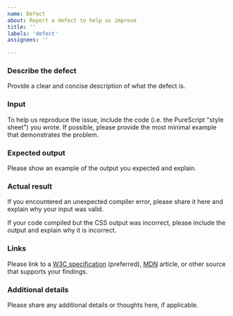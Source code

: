 ```yaml
---
name: Defect
about: Report a defect to help us improve
title: ''
labels: 'defect'
assignees: ''

---
```


### Describe the defect

Provide a clear and concise description of what the defect is.

### Input

To help us reproduce the issue, include the code (i.e. the PureScript "style sheet") you wrote. If possible, please provide the most minimal example that demonstrates the problem.

### Expected output

Please show an example of the output you expected and explain.

### Actual result

If you encountered an unexpected compiler error, please share it here and explain why your input was valid.

If your code compiled but the CSS output was incorrect, please include the output and explain why it is incorrect.

### Links

Please link to a [W3C specification](https://www.w3.org/TR/css-2021/) (preferred), [MDN](https://developer.mozilla.org) article, or other source that supports your findings.

### Additional details

Please share any additional details or thoughts here, if applicable.

